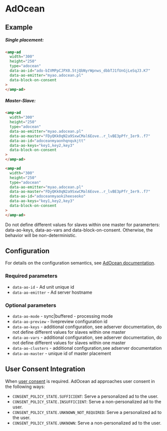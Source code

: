 <!---
Copyright 2017 The AMP HTML Authors. All Rights Reserved.

Licensed under the Apache License, Version 2.0 (the "License");
you may not use this file except in compliance with the License.
You may obtain a copy of the License at

      http://www.apache.org/licenses/LICENSE-2.0

Unless required by applicable law or agreed to in writing, software
distributed under the License is distributed on an "AS-IS" BASIS,
WITHOUT WARRANTIES OR CONDITIONS OF ANY KIND, either express or implied.
See the License for the specific language governing permissions and
limitations under the License.
-->

# AdOcean

## Example

##### Single placement:

```html
<amp-ad
  width="300"
  height="250"
  type="adocean"
  data-ao-id="ado-bIVMPpCJPX0.5tjQbNyrWpnws_dbbTJ1fUnGjLeSqJ3.K7"
  data-ao-emitter="myao.adocean.pl"
  data-block-on-consent
>
</amp-ad>
```

##### Master-Slave:

```html
<amp-ad
  width="300"
  height="250"
  type="adocean"
  data-ao-emitter="myao.adocean.pl"
  data-ao-master="FDyQKk0qN2a9SxwCMal6Eove..r_lvBE3pPfr_Ier9..f7"
  data-ao-id="adoceanmyaonhqnqukjtt"
  data-ao-keys="key1,key2,key3"
  data-block-on-consent
>
</amp-ad>

<amp-ad
  width="300"
  height="250"
  type="adocean"
  data-ao-emitter="myao.adocean.pl"
  data-ao-master="FDyQKk0qN2a9SxwCMal6Eove..r_lvBE3pPfr_Ier9..f7"
  data-ao-id="adoceanmyaokiheeseoko"
  data-ao-keys="key1,key2,key3"
  data-block-on-consent
>
</amp-ad>
```

Do not define different values for slaves within one master for paramerters:
data-ao-keys, data-ao-vars and data-block-on-consent. Otherwise, the behavior
will be non-deterministic.

## Configuration

For details on the configuration semantics, see
[AdOcean documentation](http://www.adocean-global.com).

### Required parameters

- `data-ao-id` - Ad unit unique id
- `data-ao-emitter` - Ad server hostname

### Optional parameters

- `data-ao-mode` - sync|buffered - processing mode
- `data-ao-preview` - livepreview configuration id
- `data-ao-keys` - additional configuration, see adserver documentation, do not
  define different values for slaves within one master
- `data-ao-vars` - additional configuration, see adserver documentation, do not
  define different values for slaves within one master
- `data-ao-clusters` - additional configuration,see adserver documentation
- `data-ao-master` - unique id of master placement

## User Consent Integration

When
[user consent](https://github.com/ampproject/amphtml/blob/master/extensions/amp-consent/amp-consent.md#blocking-behaviors)
is required. AdOcean ad approaches user consent in the following ways:

- `CONSENT_POLICY_STATE.SUFFICIENT`: Serve a personalized ad to the user.
- `CONSENT_POLICY_STATE.INSUFFICIENT`: Serve a non-personalized ad to the user.
- `CONSENT_POLICY_STATE.UNKNOWN_NOT_REQUIRED`: Serve a personalized ad to the
  user.
- `CONSENT_POLICY_STATE.UNKNOWN`: Serve a non-personalized ad to the user.
